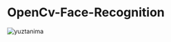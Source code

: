 # OpenCv-Face-Recognition
![yuztanima](https://user-images.githubusercontent.com/55411723/123858831-a54ce300-d92c-11eb-8b87-3f7dfa263898.png)
